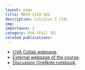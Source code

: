 ```yaml
---
layout: page
title: MATH 2310-101
description: Calculus 3 (TA)
img:
importance: 1
category: UVA (Fall 20)
related_publications:
---
```


<ul>
  <li>
      <a href="https://collab.its.virginia.edu/portal/site/a4edf84d-556a-4fd3-a326-8139a16f1469">UVA Collab webpage</a>.
  </li>
  <li>
      <a href="https://walkerstern.gitlab.io/pastteaching.html">External webpage of the course</a>.
  </li>
  <li>
      <a href="https://myuva-my.sharepoint.com/:o:/g/personal/ecu4xw_virginia_edu/Ek7esnD6QGBGlEiCJxvm_KoBE23VsyIbk_cRcRUDNZwbuA?e=mPQrgO">Discussion OneNote notebook</a>.
  </li>
</ul>
